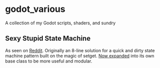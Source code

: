 # godot_various
A collection of my Godot scripts, shaders, and sundry

## Sexy Stupid State Machine

As seen on [Reddit](https://www.reddit.com/r/godot/comments/rfzwom/sexystupid_state_machine_in_8_lines/).  Originally an 8-line solution for a quick and dirty state machine pattern built on the magic of setget. [Now expanded](https://github.com/belzecue/godot_various/blob/main/SSSM.gd) into its own base class to be more useful and modular.
